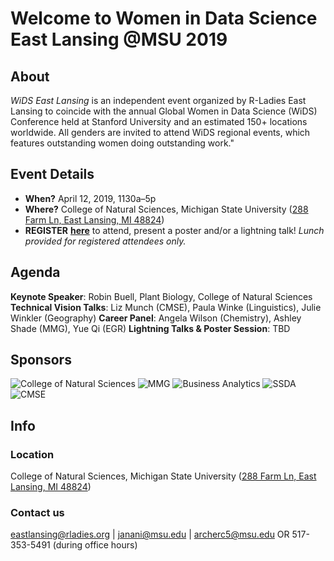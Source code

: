 # Welcome to Women in Data Science East Lansing @MSU 2019

## About
*WiDS East Lansing* is an independent event organized by R-Ladies East Lansing to coincide with the annual Global Women in Data Science (WiDS) Conference held at Stanford University and an estimated 150+ locations worldwide. All genders are invited to attend WiDS regional events, which features outstanding women doing outstanding work." 

## Event Details
- **When?** April 12, 2019, 1130a–5p
- **Where?** College of Natural Sciences, Michigan State University ([288 Farm Ln, East Lansing, MI 48824](https://maps.msu.edu/interactive/index.php?location=UB8Z))
- **REGISTER** [**here**](https://goo.gl/forms/vBQansRtMtev5eMt1) to attend, present a poster and/or a lightning talk!
*Lunch provided for registered attendees only.*

## Agenda
**Keynote Speaker**: Robin Buell, Plant Biology, College of Natural Sciences
**Technical Vision Talks**: Liz Munch (CMSE), Paula Winke (Linguistics), Julie Winkler (Geography)
**Career Panel**: Angela Wilson (Chemistry), Ashley Shade (MMG), Yue Qi (EGR)
**Lightning Talks & Poster Session**: TBD

## Sponsors
![College of Natural Sciences](https://drive.google.com/file/d/1Dg7Z0VAHaXpMybPWajhHEVsJywF5UNjL/view?usp=sharing)
![MMG](https://drive.google.com/file/d/1yHW6xntC03JGnDW6HNv_8q-WlaNBYgVP/view?usp=sharing)
![Business Analytics](https://drive.google.com/file/d/1ktsOtDkNV6AfDaxmw9jH2wdK0HhXUYZa/view?usp=sharing)
![SSDA](https://drive.google.com/file/d/1YwlIo2IYW_Sbrbzx8imNGTRaYrzRPWYv/view?usp=sharing)
![CMSE](https://www.egr.msu.edu/~polanco2/Images/CMSE-bigger.png)


## Info
### Location
College of Natural Sciences, Michigan State University ([288 Farm Ln, East Lansing, MI 48824](https://maps.msu.edu/interactive/index.php?location=UB8Z))

### Contact us
eastlansing@rladies.org | janani@msu.edu | archerc5@msu.edu OR 517-353-5491 (during office hours)
